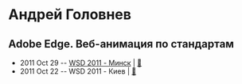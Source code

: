# Андрей Головнев

## Adobe Edge. Веб-анимация по стандартам
- 2011 Oct 29 -- [WSD 2011 - Минск](https://www.youtube.com/watch?v=yQwMBlptTmQ)  | [:notebook:](https://wsd.events/2011/10/29/pres/adobe-edge/)  
- 2011 Oct 22 -- WSD 2011 - Киев  | [:notebook:](https://wsd.events/2011/10/22/pres/adobe-edge/)  
